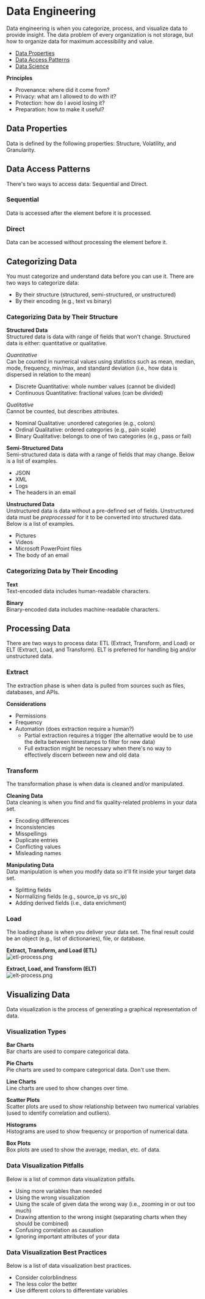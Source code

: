 # Data Engineering
Data engineering is when you categorize, process, and visualize data to provide insight. The data problem of every organization is not storage, but how to organize data for maximum accessibility and value. 
* [Data Properties](#data-properties)
* [Data Access Patterns](#data-access-patterns)
* [Data Science](#data-science)

**Principles**  
* Provenance: where did it come from?
* Privacy: what am I allowed to do with it?
* Protection: how do I avoid losing it?
* Preparation: how to make it useful?

## Data Properties
Data is defined by the following properties: Structure, Volatility, and Granularity. 

## Data Access Patterns
There's two ways to access data: Sequential and Direct. 

### Sequential 
Data is accessed after the element before it is processed. 

### Direct
Data can be accessed without processing the element before it. 

## Categorizing Data
You must categorize and understand data before you can use it. There are two ways to categorize data:
* By their structure (structured, semi-structured, or unstructured)
* By their encoding (e.g., text vs binary)

### Categorizing Data by Their Structure
**Structured Data**  
Structured data is data with range of fields that won't change. Structured data is either: quantitative or qualitative. 

*Quantitative*  
Can be counted in numerical values using statistics such as mean, median, mode, frequency, min/max, and standard deviation (i.e., how data is dispersed in relation to the mean)
* Discrete Quantitative: whole number values (cannot be divided)
* Continuous Quantitative: fractional values (can be divided)

*Qualitative*  
Cannot be counted, but describes attributes.
* Nominal Qualitative: unordered categories (e.g., colors)
* Ordinal Qualitative: ordered categories (e.g., pain scale)
* Binary Qualitative: belongs to one of two categories (e.g., pass or fail)

**Semi-Structured Data**  
Semi-structured data is data with a range of fields that may change. Below is a list of examples.
* JSON
* XML
* Logs
* The headers in an email

**Unstructured Data**  
Unstructured data is data without a pre-defined set of fields. Unstructured data must be *preprocessed* for it to be converted into structured data. Below is a list of examples.
* Pictures
* Videos
* Microsoft PowerPoint files
* The body of an email

### Categorizing Data by Their Encoding
**Text**  
Text-encoded data includes human-readable characters. 

**Binary**  
Binary-encoded data includes machine-readable characters. 

## Processing Data
There are two ways to process data: ETL (Extract, Transform, and Load) or ELT (Extract, Load, and Transform). ELT is preferred for handling big and/or unstructured data. 

### Extract
The extraction phase is when data is pulled from sources such as files, databases, and APIs. 

**Considerations**
* Permissions
* Frequency
* Automation (does extraction require a human?)
  * Partial extraction requires a trigger (the alternative would be to use the delta between timestamps to filter for new data)
  * Full extraction might be necessary when there's no way to effectively discern between new and old data

### Transform
The transformation phase is when data is cleaned and/or manipulated. 

**Cleaning Data**  
Data cleaning is when you find and fix quality-related problems in your data set. 
* Encoding differences
* Inconsistencies
* Misspellings
* Duplicate entries
* Conflicting values
* Misleading names

**Manipulating Data**  
Data manipulation is when you modify data so it'll fit inside your target data set. 
* Splitting fields
* Normalizing fields (e.g., source_ip vs src_ip)
* Adding derived fields (i.e., data enrichment)

### Load
The loading phase is when you deliver your data set. The final result could be an object (e.g., list of dictionaries), file, or database.  

**Extract, Transform, and Load (ETL)**  
![etl-process.png](/data-science/data-analysis/etl-process.png)

**Extract, Load, and Transform (ELT)**   
![elt-process.png](/data-science/data-analysis/elt-process.png)

## Visualizing Data
Data visualization is the process of generating a graphical representation of data. 

### Visualization Types
**Bar Charts**  
Bar charts are used to compare categorical data. 

**Pie Charts**  
Pie charts are used to compare categorical data. Don't use them.

**Line Charts**  
Line charts are used to show changes over time. 

**Scatter Plots**  
Scatter plots are used to show relationship between two numerical variables (used to identify correlation and outliers).

**Histograms**  
Histograms are used to show frequency or proportion of numerical data.

**Box Plots**  
Box plots are used to show the average, median, etc. of data.

### Data Visualization Pitfalls
Below is a list of common data visualization pitfalls.
* Using more variables than needed
* Using the wrong visualization
* Using the scale of given data the wrong way (i.e., zooming in or out too much)
* Drawing attention to the wrong insight (separating charts when they should be combined)
* Confusing correlation as causation 
* Ignoring important attributes of your data

### Data Visualization Best Practices
Below is a list of data visualization best practices. 
* Consider colorblindness
* The less color the better
* Use different colors to differentiate variables